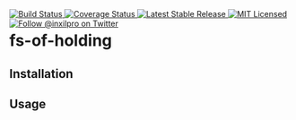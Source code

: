 <div style="float: right;">
	<a href="https://github.com/glhd/fs-of-holding/actions" target="_blank">
		<img 
			src="https://github.com/glhd/fs-of-holding/workflows/PHPUnit/badge.svg" 
			alt="Build Status" 
		/>
	</a>
	<a href="https://codeclimate.com/github/glhd/fs-of-holding/test_coverage" target="_blank">
		<img 
			src="https://api.codeclimate.com/v1/badges/change-me/test_coverage" 
			alt="Coverage Status" 
		/>
	</a>
	<a href="https://packagist.org/packages/glhd/fs-of-holding" target="_blank">
        <img 
            src="https://poser.pugx.org/glhd/fs-of-holding/v/stable" 
            alt="Latest Stable Release" 
        />
	</a>
	<a href="./LICENSE" target="_blank">
        <img 
            src="https://poser.pugx.org/glhd/fs-of-holding/license" 
            alt="MIT Licensed" 
        />
    </a>
    <a href="https://twitter.com/inxilpro" target="_blank">
        <img 
            src="https://img.shields.io/twitter/follow/inxilpro?style=social" 
            alt="Follow @inxilpro on Twitter" 
        />
    </a>
</div>

# fs-of-holding

## Installation

## Usage
